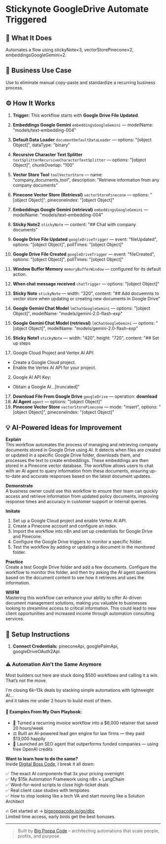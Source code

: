 # Stickynote GoogleDrive Automate Triggered
## 🚀 What It Does
Automates a flow using stickyNote×3, vectorStorePinecone×2, embeddingsGoogleGemini×2.

## 💼 Business Use Case
Use to eliminate manual copy-paste and standardize a recurring business process.

## ⚙️ How It Works
1. **Trigger:** This workflow starts with **Google Drive File Updated**.
2. **Embeddings Google Gemini** `embeddingsGoogleGemini` — modelName: "models/text-embedding-004"
3. **Default Data Loader** `documentDefaultDataLoader` — options: "[object Object]", dataType: "binary"
4. **Recursive Character Text Splitter** `textSplitterRecursiveCharacterTextSplitter` — options: "[object Object]", chunkOverlap: "100"
5. **Vector Store Tool** `toolVectorStore` — name: "company_documents_tool", description: "Retrieve information from any company documents"
6. **Pinecone Vector Store (Retrieval)** `vectorStorePinecone` — options: "[object Object]", pineconeIndex: "[object Object]"
7. **Embeddings Google Gemini (retrieval)** `embeddingsGoogleGemini` — modelName: "models/text-embedding-004"
8. **Sticky Note2** `stickyNote` — content: "## Chat with company documents"
9. **Google Drive File Updated** `googleDriveTrigger` — event: "fileUpdated", options: "[object Object]", pollTimes: "[object Object]"
10. **Google Drive File Created** `googleDriveTrigger` — event: "fileCreated", options: "[object Object]", pollTimes: "[object Object]"
11. **Window Buffer Memory** `memoryBufferWindow` — configured for its default action.
12. **When chat message received** `chatTrigger` — options: "[object Object]"
13. **Sticky Note** `stickyNote` — width: "320", content: "## Add docuemnts to vector store when updating or creating new documents in Google Drive"
14. **Google Gemini Chat Model** `lmChatGoogleGemini` — options: "[object Object]", modelName: "models/gemini-2.0-flash-exp"
15. **Google Gemini Chat Model (retrieval)** `lmChatGoogleGemini` — options: "[object Object]", modelName: "models/gemini-2.0-flash-exp"
16. **Sticky Note1** `stickyNote` — width: "420", height: "720", content: "## Set up steps

1. Google Cloud Project and Vertex AI API:
* Create a Google Cloud project.
* Enable the Vertex AI API for your project.
2. Google AI API Key:
* Obtain a Google AI…[truncated]"
17. **Download File From Google Drive** `googleDrive` — operation: **download**
18. **AI Agent** `agent` — options: "[object Object]"
19. **Pinecone Vector Store** `vectorStorePinecone` — mode: "insert", options: "[object Object]", pineconeIndex: "[object Object]"

## 💡 AI-Powered Ideas for Improvement
**Explain**  
This workflow automates the process of managing and retrieving company documents stored in Google Drive using AI. It detects when files are created or updated in a specific Google Drive folder, downloads them, and processes the text to create embeddings. These embeddings are then stored in a Pinecone vector database. The workflow allows users to chat with an AI agent to query information from these documents, ensuring up-to-date and accurate responses based on the latest document updates.

**Demonstrate**  
A business owner could use this workflow to ensure their team can quickly access and retrieve information from updated policy documents, improving response times and accuracy in customer support or internal queries.

**Imitate**  
1. Set up a Google Cloud project and enable Vertex AI API.  
2. Create a Pinecone account and configure an index.  
3. Import the workflow into n8n and set up credentials for Google Drive and Pinecone.  
4. Configure the Google Drive triggers to monitor a specific folder.  
5. Test the workflow by adding or updating a document in the monitored folder.

**Practice**  
Create a test Google Drive folder and add a few documents. Configure the workflow to monitor this folder, and then try asking the AI agent questions based on the document content to see how it retrieves and uses the information.

**WIIFM**  
Mastering this workflow can enhance your ability to offer AI-driven document management solutions, making you valuable to businesses looking to streamline access to critical information. This could lead to new client opportunities and increased income through automation consulting services.

## 🔧 Setup Instructions
1. **Connect Credentials:** pineconeApi, googlePalmApi, googleDriveOAuth2Api.

### ⚠️ Automation Ain’t the Same Anymore

Most builders out here are stuck doing $500 workflows and calling it a win.  
That’s not the move.  

I'm closing $6k–$13k deals by stacking simple automations with lightweight AI...  
and it takes me under 2 hours to build most of them.

#### 🧠 Examples From My Own Playbook:
- 🔁 Turned a recurring invoice workflow into a $6,000 retainer that saved 20 hours/week  
- ⚖️ Built an AI-powered lead gen engine for law firms — they paid $13,000 happily  
- 🚀 Launched an SEO agent that outperforms funded companies — using free OpenAI credits  

**Want to learn how to do the same?**  
Inside [Digital Boss Code](https://bigpoppacode.io/go/dbc), I break it all down:

✅ The exact AI components that 3x your pricing overnight  
✅ My $15k Automation Framework using n8n + LangChain  
✅ Word-for-word scripts to close high-ticket deals  
✅ Real client case studies with templates  
✅ How to stop looking like a tech VA and start moving like a Solution Architect  

🔥 Get started at → [bigpoppacode.io/go/dbc](https://bigpoppacode.io/go/dbc)  
Limited time access, early birds get the best bonuses.

---
> Built by [Big Poppa Code](https://bigpoppacode.io) – architecting automations that scale people, profits, and purpose.
